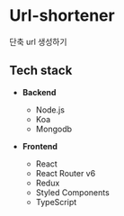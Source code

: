 # Url-shortener

단축 url 생성하기

## Tech stack

- **Backend**

  - Node.js
  - Koa
  - Mongodb

- **Frontend**

  - React
  - React Router v6
  - Redux
  - Styled Components
  - TypeScript
